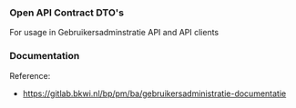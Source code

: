 ### Open API Contract DTO's

For usage in Gebruikersadminstratie API and API clients

### Documentation

Reference:
- https://gitlab.bkwi.nl/bp/pm/ba/gebruikersadministratie-documentatie


